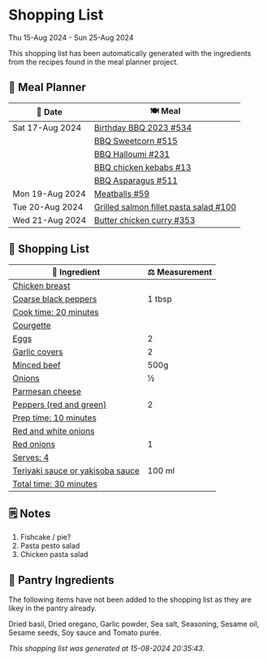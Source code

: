 # Shopping List

Thu 15-Aug 2024 - Sun 25-Aug 2024

This shopping list has been automatically generated with the ingredients from the recipes found in the meal planner project.

## 📅 Meal Planner

|📅 Date| 🍽️ Meal|
|----|----|
|Sat 17-Aug 2024|[Birthday BBQ 2023 #534](https://github.com/jcallaghan/The-Cookbook/issues/534)|
||[BBQ Sweetcorn #515](https://github.com/jcallaghan/The-Cookbook/issues/515)|
||[BBQ Halloumi #231](https://github.com/jcallaghan/The-Cookbook/issues/231)|
||[BBQ chicken kebabs #13](https://github.com/jcallaghan/The-Cookbook/issues/13)|
||[BBQ Asparagus #511](https://github.com/jcallaghan/The-Cookbook/issues/511)|
|Mon 19-Aug 2024|[Meatballs #59](https://github.com/jcallaghan/The-Cookbook/issues/59)|
|Tue 20-Aug 2024|[Grilled salmon fillet pasta salad #100](https://github.com/jcallaghan/The-Cookbook/issues/100)|
|Wed 21-Aug 2024|[Butter chicken curry #353](https://github.com/jcallaghan/The-Cookbook/issues/353)|

## 🛒 Shopping List

| 🍌 Ingredient| ⚖️ Measurement|
|----------|-----------|
|[Chicken breast](https://www.sainsburys.co.uk/gol-ui/SearchResults/Chicken%20breast)||
|[Coarse black peppers](https://www.sainsburys.co.uk/gol-ui/SearchResults/Coarse%20black%20peppers)|1 tbsp|
|[Cook time: 20 minutes](https://www.sainsburys.co.uk/gol-ui/SearchResults/Cook%20time:%2020%20minutes)||
|[Courgette](https://www.sainsburys.co.uk/gol-ui/SearchResults/Courgette)||
|[Eggs](https://www.sainsburys.co.uk/gol-ui/SearchResults/Eggs)|2|
|[Garlic covers](https://www.sainsburys.co.uk/gol-ui/SearchResults/Garlic%20covers)|2|
|[Minced beef](https://www.sainsburys.co.uk/gol-ui/SearchResults/Minced%20beef)|500g|
|[Onions](https://www.sainsburys.co.uk/gol-ui/SearchResults/Onions)|½|
|[Parmesan cheese](https://www.sainsburys.co.uk/gol-ui/SearchResults/Parmesan%20cheese)||
|[Peppers (red and green)](https://www.sainsburys.co.uk/gol-ui/SearchResults/Peppers%20(red%20and%20green))|2|
|[Prep time: 10 minutes](https://www.sainsburys.co.uk/gol-ui/SearchResults/Prep%20time:%2010%20minutes)||
|[Red and white onions](https://www.sainsburys.co.uk/gol-ui/SearchResults/Red%20and%20white%20onions)||
|[Red onions](https://www.sainsburys.co.uk/gol-ui/SearchResults/Red%20onions)|1|
|[Serves: 4](https://www.sainsburys.co.uk/gol-ui/SearchResults/Serves:%204)||
|[Teriyaki sauce or yakisoba sauce](https://www.sainsburys.co.uk/gol-ui/SearchResults/Teriyaki%20sauce%20or%20yakisoba%20sauce)|100 ml|
|[Total time: 30 minutes](https://www.sainsburys.co.uk/gol-ui/SearchResults/Total%20time:%2030%20minutes)||

## 🗒️ Notes

1. Fishcake / pie?
1. Pasta pesto salad
1. Chicken pasta salad

## 🏪 Pantry Ingredients

The following items have not been added to the shopping list as they are likey in the pantry already.

Dried basil, Dried oregano, Garlic powder, Sea salt, Seasoning, Sesame oil, Sesame seeds, Soy sauce and Tomato purée.


_This shopping list was generated at 15-08-2024 20:35:43._